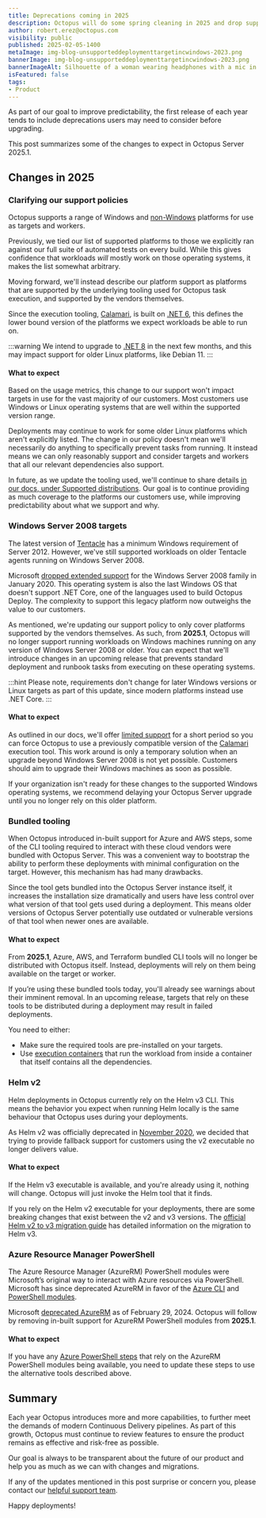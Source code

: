 ```yaml
---
title: Deprecations coming in 2025
description: Octopus will do some spring cleaning in 2025 and drop support for outdated features. Learn which ones and why.
author: robert.erez@octopus.com
visibility: public
published: 2025-02-05-1400
metaImage: img-blog-unsupporteddeploymenttargetincwindows-2023.png
bannerImage: img-blog-unsupporteddeploymenttargetincwindows-2023.png
bannerImageAlt: Silhouette of a woman wearing headphones with a mic in an Octopus branded tee holding a tablet.
isFeatured: false
tags: 
- Product
---
```


As part of our goal to improve predictability, the first release of each year tends to include deprecations users may need to consider before upgrading.

This post summarizes some of the changes to expect in Octopus Server 2025.1.

## Changes in 2025

### Clarifying our support policies

Octopus supports a range of Windows and [non-Windows](https://octopus.com/docs/infrastructure/deployment-targets/linux#supported-distributions) platforms for use as targets and workers.

Previously, we tied our list of supported platforms to those we explicitly ran against our full suite of automated tests on every build. While this gives confidence that workloads *will* mostly work on those operating systems, it makes the list somewhat arbitrary. 
 
Moving forward, we'll instead describe our platform support as platforms that are supported by the underlying tooling used for Octopus task execution, and supported by the vendors themselves. 

Since the execution tooling, [Calamari](https://octopus.com/docs/octopus-rest-api/calamari), is built on [.NET 6](https://github.com/dotnet/core/blob/main/release-notes/6.0/supported-os.md#linux), this defines the lower bound version of the platforms we expect workloads be able to run on. 

:::warning
We intend to upgrade to [.NET 8](https://github.com/dotnet/core/blob/main/release-notes/8.0/supported-os.md#linux) in the next few months, and this may impact support for older Linux platforms, like Debian 11. 
:::

#### What to expect

Based on the usage metrics, this change to our support won't impact targets in use for the vast majority of our customers. Most customers use Windows or Linux operating systems that are well within the supported version range.

Deployments may continue to work for some older Linux platforms which aren't explicitly listed. The change in our policy doesn't mean we'll necessarily do anything to specifically prevent tasks from running. It instead means we can only reasonably support and consider targets and workers that all our relevant dependencies also support. 

In future, as we update the tooling used, we'll continue to share details [in our docs, under Supported distributions](https://octopus.com/docs/infrastructure/deployment-targets/linux#supported-distributions). Our goal is to continue providing as much coverage to the platforms our customers use, while improving predictability about what we support and why.

### Windows Server 2008 targets

The latest version of [Tentacle](https://octopus.com/docs/infrastructure/deployment-targets/tentacle/windows/requirements#windows-server) has a minimum Windows requirement of Server 2012. However, we've still supported workloads on older Tentacle agents running on Windows Server 2008. 

Microsoft [dropped extended support](https://learn.microsoft.com/en-us/lifecycle/products/windows-server-2008) for the Windows Server 2008 family in January 2020. This operating system is also the last Windows OS that doesn't support .NET Core, one of the languages used to build Octopus Deploy. The complexity to support this legacy platform now outweighs the value to our customers.

As mentioned, we're updating our support policy to only cover platforms supported by the vendors themselves. As such, from **2025.1**, Octopus will no longer support running workloads on Windows machines running on any version of Windows Server 2008 or older. You can expect that we'll introduce changes in an upcoming release that prevents standard deployment and runbook tasks from executing on these operating systems.

:::hint
Please note, requirements don't change for later Windows versions or Linux targets as part of this update, since modern platforms instead use .NET Core.
:::

#### What to expect

As outlined in our docs, we'll offer [limited support](https://octopus.com/docs/infrastructure/deployment-targets/tentacle/windows#windows-server-2008-limited-support) for a short period so you can force Octopus to use a previously compatible version of the [Calamari](https://octopus.com/docs/octopus-rest-api/calamari) execution tool. This work around is only a temporary solution when an upgrade beyond Windows Server 2008 is not yet possible. Customers should aim to upgrade their Windows machines as soon as possible.

If your organization isn't ready for these changes to the supported Windows operating systems, we recommend delaying your Octopus Server upgrade until you no longer rely on this older platform.


### Bundled tooling

When Octopus introduced in-built support for Azure and AWS steps, some of the CLI tooling required to interact with these cloud vendors were bundled with Octopus Server. This was a convenient way to bootstrap the ability to perform these deployments with minimal configuration on the target. However, this mechanism has had many drawbacks.

Since the tool gets bundled into the Octopus Server instance itself, it increases the installation size dramatically and users have less control over what version of that tool gets used during a deployment. This means older versions of Octopus Server potentially use outdated or vulnerable versions of that tool when newer ones are available. 

#### What to expect

From **2025.1**,  Azure, AWS, and Terraform bundled CLI tools will no longer be distributed with Octopus itself. Instead, deployments will rely on them being available on the target or worker.

If you’re using these bundled tools today, you'll already see warnings about their imminent removal. In an upcoming release, targets that rely on these tools to be distributed during a deployment may result in failed deployments.

You need to either: 

- Make sure the required tools are pre-installed on your targets.
- Use [execution containers](https://octopus.com/docs/projects/steps/execution-containers-for-workers) that run the workload from inside a container that itself contains all the dependencies.

### Helm v2

Helm deployments in Octopus currently rely on the Helm v3 CLI. This means  the behavior you expect when running Helm locally is the same behaviour that Octopus uses during your deployments. 

As Helm v2 was officially deprecated in [November 2020](https://helm.sh/blog/helm-v2-deprecation-timeline/), we decided that trying to provide fallback support for customers using the v2 executable no longer delivers value.

#### What to expect

If the Helm v3 executable is available, and you're already using it, nothing will change. Octopus will just invoke the Helm tool that it finds.

If you rely on the Helm v2 executable for your deployments, there are some breaking changes that exist between the v2 and v3 versions. The [official Helm v2 to v3 migration guide](https://helm.sh/docs/topics/v2_v3_migration/) has detailed information on the migration to Helm v3. 

### Azure Resource Manager PowerShell

The Azure Resource Manager (AzureRM) PowerShell modules were Microsoft’s original way to interact with Azure resources via PowerShell. Microsoft has since deprecated AzureRM in favor of the [Azure CLI](https://learn.microsoft.com/en-us/cli/azure/) and [PowerShell modules](https://learn.microsoft.com/en-us/powershell/azure/new-azureps-module-az?view=azps-13.0.0).

Microsoft [deprecated AzureRM](https://learn.microsoft.com/en-us/powershell/azure/azurerm-retirement-overview) as of February 29, 2024. Octopus will follow by removing in-built support for AzureRM PowerShell modules from **2025.1**.

#### What to expect

If you have any [Azure PowerShell steps](https://octopus.com/docs/deployments/azure/running-azure-powershell) that rely on the AzureRM PowerShell modules being available, you need to update these steps to use the alternative tools described above.

## Summary

Each year Octopus introduces more and more capabilities, to further meet the demands of modern Continuous Delivery pipelines. As part of this growth, Octopus must continue to review features to ensure the product remains as effective and risk-free as possible.

Our goal is always to be transparent about the future of our product and help you as much as we can with changes and migrations.

If any of the updates mentioned in this post surprise or concern you, please contact our [helpful support team](mailto:support@octopus.com).

Happy deployments!